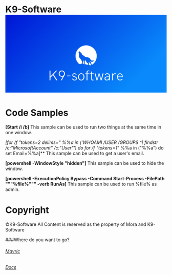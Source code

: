 # **K9-Software** ![K9-Software](https://github.com/K9-Software/K9-Software-LLC-Handbook-Documentation/blob/main/image1.png?raw=true)

# Code Samples

**[Start /i /b]**  This sample can be used to run two things at the same time in one window.

**[for /f "tokens=2* delims=\" %%a in ('WHOAMI /USER /GROUPS ^| findstr /c:"MicrosoftAccount" /c:"User"') do for /f "tokens=1*" %%a in ("%%a") do set Email=%%a]**  This sample can be used to get a user's email.

**[powershell -WindowStyle "hidden"]**  This sample can be used to hide the window.

**[powershell -ExecutionPolicy Bypass -Command Start-Process -FilePath """%file%""" -verb RunAs]**  This sample can be used to run %file% as admin.

# Copyright

©K9-Software All Content is reserved as the property of Mora and  K9-Software

###Where do you want to go?
######  [Mavric](https://k9-software.github.io/Mavric-Antimalware-Protection)
###### [Docs](https://k9-software.github.io/K9-Software-LLC-Handbook-Documentation)
